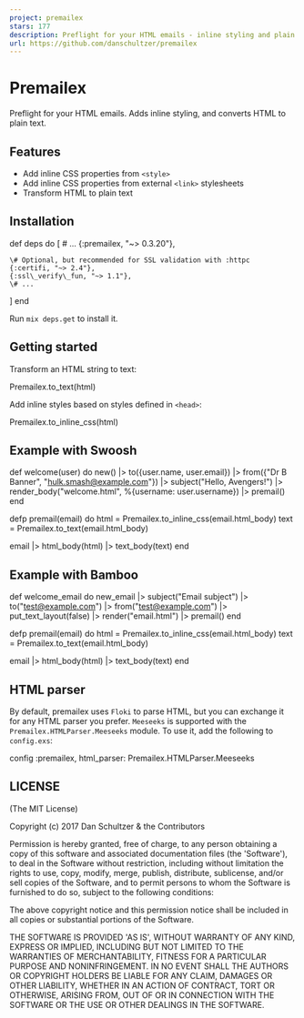 ```yaml
---
project: premailex
stars: 177
description: Preflight for your HTML emails - inline styling and plain text.
url: https://github.com/danschultzer/premailex
---
```


Premailex
=========

Preflight for your HTML emails. Adds inline styling, and converts HTML to plain text.

Features
--------

-   Add inline CSS properties from `<style>`
-   Add inline CSS properties from external `<link>` stylesheets
-   Transform HTML to plain text

Installation
------------

def deps do
  \[
    \# ...
    {:premailex, "~> 0.3.20"},

    \# Optional, but recommended for SSL validation with :httpc
    {:certifi, "~> 2.4"},
    {:ssl\_verify\_fun, "~> 1.1"},
    \# ...
  \]
end

Run `mix deps.get` to install it.

Getting started
---------------

Transform an HTML string to text:

Premailex.to\_text(html)

Add inline styles based on styles defined in `<head>`:

Premailex.to\_inline\_css(html)

Example with Swoosh
-------------------

def welcome(user) do
  new()
  |> to({user.name, user.email})
  |> from({"Dr B Banner", "hulk.smash@example.com"})
  |> subject("Hello, Avengers!")
  |> render\_body("welcome.html", %{username: user.username})
  |> premail()
end

defp premail(email) do
  html \= Premailex.to\_inline\_css(email.html\_body)
  text \= Premailex.to\_text(email.html\_body)

  email
  |> html\_body(html)
  |> text\_body(text)
end

Example with Bamboo
-------------------

def welcome\_email do
  new\_email
  |> subject("Email subject")
  |> to("test@example.com")
  |> from("test@example.com")
  |> put\_text\_layout(false)
  |> render("email.html")
  |> premail()
end

defp premail(email) do
  html \= Premailex.to\_inline\_css(email.html\_body)
  text \= Premailex.to\_text(email.html\_body)

  email
  |> html\_body(html)
  |> text\_body(text)
end

HTML parser
-----------

By default, premailex uses `Floki` to parse HTML, but you can exchange it for any HTML parser you prefer. `Meeseeks` is supported with the `Premailex.HTMLParser.Meeseeks` module. To use it, add the following to `config.exs`:

config :premailex, html\_parser: Premailex.HTMLParser.Meeseeks

LICENSE
-------

(The MIT License)

Copyright (c) 2017 Dan Schultzer & the Contributors

Permission is hereby granted, free of charge, to any person obtaining a copy of this software and associated documentation files (the 'Software'), to deal in the Software without restriction, including without limitation the rights to use, copy, modify, merge, publish, distribute, sublicense, and/or sell copies of the Software, and to permit persons to whom the Software is furnished to do so, subject to the following conditions:

The above copyright notice and this permission notice shall be included in all copies or substantial portions of the Software.

THE SOFTWARE IS PROVIDED 'AS IS', WITHOUT WARRANTY OF ANY KIND, EXPRESS OR IMPLIED, INCLUDING BUT NOT LIMITED TO THE WARRANTIES OF MERCHANTABILITY, FITNESS FOR A PARTICULAR PURPOSE AND NONINFRINGEMENT. IN NO EVENT SHALL THE AUTHORS OR COPYRIGHT HOLDERS BE LIABLE FOR ANY CLAIM, DAMAGES OR OTHER LIABILITY, WHETHER IN AN ACTION OF CONTRACT, TORT OR OTHERWISE, ARISING FROM, OUT OF OR IN CONNECTION WITH THE SOFTWARE OR THE USE OR OTHER DEALINGS IN THE SOFTWARE.
